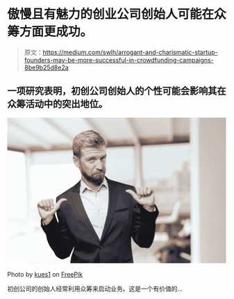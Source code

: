 # 傲慢且有魅力的创业公司创始人可能在众筹方面更成功。

> 原文：<https://medium.com/swlh/arrogant-and-charismatic-startup-founders-may-be-more-successful-in-crowdfunding-campaigns-8be9b25d8e2a>

## 一项研究表明，初创公司创始人的个性可能会影响其在众筹活动中的突出地位。

![](img/1fb4a301d7857960f9e1ded709dd041f.png)

Photo by [kues1](http://www.freepik.com/kues1) on [FreePik](/www.freepik.com)

初创公司的创始人经常利用众筹来启动业务。这是一个有价值的…
